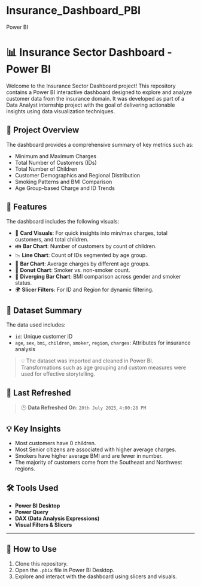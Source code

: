 # Insurance_Dashboard_PBI
Power BI
# 📊 Insurance Sector Dashboard - Power BI

Welcome to the Insurance Sector Dashboard project! This repository contains a Power BI interactive dashboard designed to explore and analyze customer data from the insurance domain. It was developed as part of a Data Analyst internship project with the goal of delivering actionable insights using data visualization techniques.

## 📌 Project Overview

The dashboard provides a comprehensive summary of key metrics such as:
- Minimum and Maximum Charges
- Total Number of Customers (IDs)
- Total Number of Children
- Customer Demographics and Regional Distribution
- Smoking Patterns and BMI Comparison
- Age Group-based Charge and ID Trends

## 🧩 Features

The dashboard includes the following visuals:
- 🔢 **Card Visuals**: For quick insights into min/max charges, total customers, and total children.
- 👪 **Bar Chart**: Number of customers by count of children.
- 📉 **Line Chart**: Count of IDs segmented by age group.
- 🧓 **Bar Chart**: Average charges by different age groups.
- 🍩 **Donut Chart**: Smoker vs. non-smoker count.
- 🧍 **Diverging Bar Chart**: BMI comparison across gender and smoker status.
- 🌍 **Slicer Filters**: For ID and Region for dynamic filtering.

## 📂 Dataset Summary

The data used includes:
- `id`: Unique customer ID
- `age`, `sex`, `bmi`, `children`, `smoker`, `region`, `charges`: Attributes for insurance analysis

> 💡 The dataset was imported and cleaned in Power BI. Transformations such as age grouping and custom measures were used for effective storytelling.

## 📅 Last Refreshed

> 🕒 **Data Refreshed On**: `20th July 2025`, `4:00:28 PM`

## 💡 Key Insights

- Most customers have 0 children.
- Most Senior citizens are associated with higher average charges.
- Smokers have higher average BMI and are fewer in number.
- The majority of customers come from the Southeast and Northwest regions.

## 🛠 Tools Used

- **Power BI Desktop**
- **Power Query**
- **DAX (Data Analysis Expressions)**
- **Visual Filters & Slicers**

---

## 📎 How to Use

1. Clone this repository.
2. Open the `.pbix` file in Power BI Desktop.
3. Explore and interact with the dashboard using slicers and visuals.


